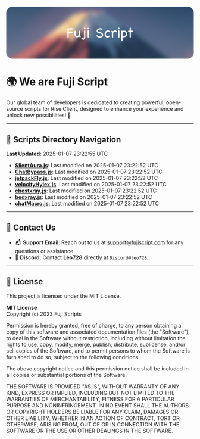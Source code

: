 ![Banner](.github/b.webp)

# 🌍 **We are Fuji Script**

Our global team of developers is dedicated to creating powerful, open-source scripts for Rise Client, designed to enhance your experience and unlock new possibilities! 🌟

---
<!-- SCRIPTS_NAVIGATION_START -->
## 📂 **Scripts Directory Navigation**

**Last Updated**: 2025-01-07 23:22:55 UTC

- **[SilentAura.js](scripts/SilentAura.js)**: Last modified on 2025-01-07 23:22:52 UTC
- **[ChatBypass.js](scripts/ChatBypass.js)**: Last modified on 2025-01-07 23:22:52 UTC
- **[jetpackFly.js](scripts/jetpackFly.js)**: Last modified on 2025-01-07 23:22:52 UTC
- **[velocityHylex.js](scripts/velocityHylex.js)**: Last modified on 2025-01-07 23:22:52 UTC
- **[chestxray.js](scripts/chestxray.js)**: Last modified on 2025-01-07 23:22:52 UTC
- **[bedxray.js](scripts/bedxray.js)**: Last modified on 2025-01-07 23:22:52 UTC
- **[chatMacro.js](scripts/chatMacro.js)**: Last modified on 2025-01-07 23:22:52 UTC

<!-- SCRIPTS_NAVIGATION_END -->

---

## 💬 **Contact Us**  
- 📬 **Support Email**: Reach out to us at [support@fujiscript.com](mailto:support@fujiscript.com) for any questions or assistance.  
- 💬 **Discord**: Contact **Leo728** directly at `Discord@leo728`.

---

## 📜 **License**

This project is licensed under the MIT License.  

**MIT License**  
Copyright (c) 2023 Fuji Scripts  

Permission is hereby granted, free of charge, to any person obtaining a copy of this software and associated documentation files (the "Software"), to deal in the Software without restriction, including without limitation the rights to use, copy, modify, merge, publish, distribute, sublicense, and/or sell copies of the Software, and to permit persons to whom the Software is furnished to do so, subject to the following conditions:  

The above copyright notice and this permission notice shall be included in all copies or substantial portions of the Software.  

THE SOFTWARE IS PROVIDED "AS IS", WITHOUT WARRANTY OF ANY KIND, EXPRESS OR IMPLIED, INCLUDING BUT NOT LIMITED TO THE WARRANTIES OF MERCHANTABILITY, FITNESS FOR A PARTICULAR PURPOSE AND NONINFRINGEMENT. IN NO EVENT SHALL THE AUTHORS OR COPYRIGHT HOLDERS BE LIABLE FOR ANY CLAIM, DAMAGES OR OTHER LIABILITY, WHETHER IN AN ACTION OF CONTRACT, TORT OR OTHERWISE, ARISING FROM, OUT OF OR IN CONNECTION WITH THE SOFTWARE OR THE USE OR OTHER DEALINGS IN THE SOFTWARE.  

